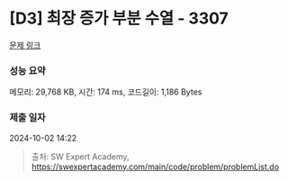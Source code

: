 # [D3] 최장 증가 부분 수열 - 3307 

[문제 링크](https://swexpertacademy.com/main/code/problem/problemDetail.do?contestProbId=AWBOKg-a6l0DFAWr) 

### 성능 요약

메모리: 29,768 KB, 시간: 174 ms, 코드길이: 1,186 Bytes

### 제출 일자

2024-10-02 14:22



> 출처: SW Expert Academy, https://swexpertacademy.com/main/code/problem/problemList.do